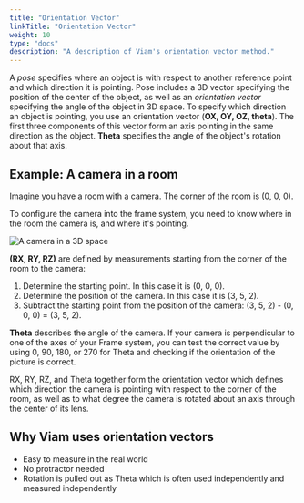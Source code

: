 ```yaml
---
title: "Orientation Vector"
linkTitle: "Orientation Vector"
weight: 10
type: "docs"
description: "A description of Viam's orientation vector method."
---
```


A _pose_ specifies where an object is with respect to another reference point and which direction it is pointing.
Pose includes a 3D vector specifying the position of the center of the object, as well as an _orientation vector_ specifying the angle of the object in 3D space.
To specify which direction an object is pointing, you use an orientation vector (**OX, OY, OZ, theta**).
The first three components of this vector form an axis pointing in the same direction as the object.
**Theta** specifies the angle of the object's rotation about that axis.

## Example: A camera in a room

Imagine you have a room with a camera.
The corner of the room is (0, 0, 0).

To configure the camera into the frame system, you need to know where in the room the camera is, and where it's pointing.

![A camera in a 3D space](../img/vector/orientation-vector-camera.png)

**(RX, RY, RZ)** are defined by measurements starting from the corner of the room to the camera:

1. Determine the starting point.
   In this case it is (0, 0, 0).
2. Determine the position of the camera.
   In this case it is (3, 5, 2).
3. Subtract the starting point from the position of the camera: (3, 5, 2) - (0, 0, 0) = (3, 5, 2).

**Theta** describes the angle of the camera.
If your camera is perpendicular to one of the axes of your Frame system, you can test the correct value by using 0, 90, 180, or 270 for Theta and checking if the orientation of the picture is correct.

 RX, RY, RZ, and Theta together form the orientation vector which defines which direction the camera is pointing with respect to the corner of the room, as well as to what degree the camera is rotated about an axis through the center of its lens.

## Why Viam uses orientation vectors

- Easy to measure in the real world
- No protractor needed
- Rotation is pulled out as Theta which is often used independently and measured independently
